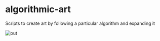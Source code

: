 # algorithmic-art
Scripts to create art by following a particular algorithm and expanding it

![out](https://github.com/user-attachments/assets/4858e4a0-3f75-4eb8-b317-c3738c6187e8)
